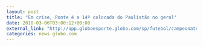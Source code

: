 ```yaml
---
layout: post
title: "Em crise, Ponte é a 14ª colocada do Paulistão no geral"
date: 2018-03-06T03:00:12+00:00
external_link: "http://app.globoesporte.globo.com/sp/futebol/campeonato-paulista/tabela-unificada/"
categories: news globo.com
---
```

